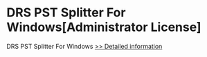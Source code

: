 # DRS PST Splitter For Windows[Administrator License]
DRS PST Splitter For Windows
[>> Detailed information](https://secure.shareit.com/shareit/product.html?productid=301004994&affiliateid=200057808)